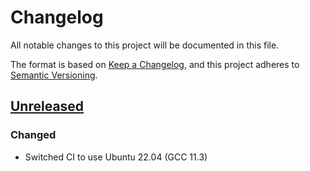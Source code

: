 # Changelog
All notable changes to this project will be documented in this file.

The format is based on [Keep a Changelog](https://keepachangelog.com/en/1.0.0/),
and this project adheres to [Semantic Versioning](https://semver.org/spec/v2.0.0.html).

## [Unreleased]

### Changed

- Switched CI to use Ubuntu 22.04 (GCC 11.3)

[Unreleased]: https://github.corp.ebay.com/SDS/raft_core_grpc/compare/testing/...HEAD
